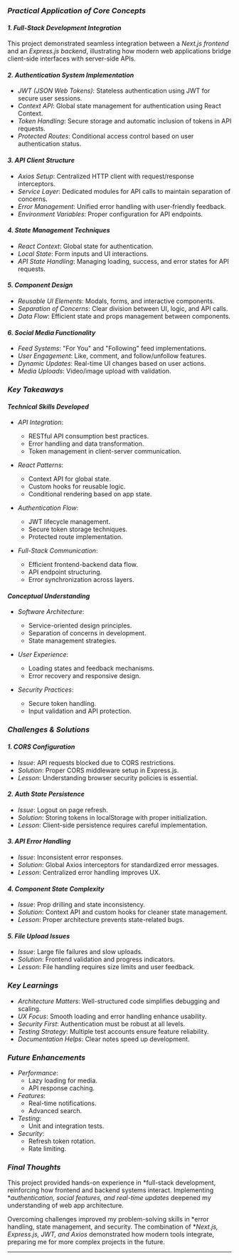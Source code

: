 ### *Practical Application of Core Concepts*  

#### *1. Full-Stack Development Integration*  
This project demonstrated seamless integration between a *Next.js frontend* and an *Express.js backend*, illustrating how modern web applications bridge client-side interfaces with server-side APIs.  

#### *2. Authentication System Implementation*  
- *JWT (JSON Web Tokens)*: Stateless authentication using JWT for secure user sessions.  
- *Context API*: Global state management for authentication using React Context.  
- *Token Handling*: Secure storage and automatic inclusion of tokens in API requests.  
- *Protected Routes*: Conditional access control based on user authentication status.  

#### *3. API Client Structure*  
- *Axios Setup*: Centralized HTTP client with request/response interceptors.  
- *Service Layer*: Dedicated modules for API calls to maintain separation of concerns.  
- *Error Management*: Unified error handling with user-friendly feedback.  
- *Environment Variables*: Proper configuration for API endpoints.  

#### *4. State Management Techniques*  
- *React Context*: Global state for authentication.  
- *Local State*: Form inputs and UI interactions.  
- *API State Handling*: Managing loading, success, and error states for API requests.  

#### *5. Component Design*  
- *Reusable UI Elements*: Modals, forms, and interactive components.  
- *Separation of Concerns*: Clear division between UI, logic, and API calls.  
- *Data Flow*: Efficient state and props management between components.  

#### *6. Social Media Functionality*  
- *Feed Systems*: "For You" and "Following" feed implementations.  
- *User Engagement*: Like, comment, and follow/unfollow features.  
- *Dynamic Updates*: Real-time UI changes based on user actions.  
- *Media Uploads*: Video/image upload with validation.  

### *Key Takeaways*  

#### *Technical Skills Developed*  
- *API Integration*:  
  - RESTful API consumption best practices.  
  - Error handling and data transformation.  
  - Token management in client-server communication.  

- *React Patterns*:  
  - Context API for global state.  
  - Custom hooks for reusable logic.  
  - Conditional rendering based on app state.  

- *Authentication Flow*:  
  - JWT lifecycle management.  
  - Secure token storage techniques.  
  - Protected route implementation.  

- *Full-Stack Communication*:  
  - Efficient frontend-backend data flow.  
  - API endpoint structuring.  
  - Error synchronization across layers.  

#### *Conceptual Understanding*  
- *Software Architecture*:  
  - Service-oriented design principles.  
  - Separation of concerns in development.  
  - State management strategies.  

- *User Experience*:  
  - Loading states and feedback mechanisms.  
  - Error recovery and responsive design.  

- *Security Practices*:  
  - Secure token handling.  
  - Input validation and API protection.  

### *Challenges & Solutions*  

#### *1. CORS Configuration*  
- *Issue*: API requests blocked due to CORS restrictions.  
- *Solution*: Proper CORS middleware setup in Express.js.  
- *Lesson*: Understanding browser security policies is essential.  

#### *2. Auth State Persistence*  
- *Issue*: Logout on page refresh.  
- *Solution*: Storing tokens in localStorage with proper initialization.  
- *Lesson*: Client-side persistence requires careful implementation.  

#### *3. API Error Handling*  
- *Issue*: Inconsistent error responses.  
- *Solution*: Global Axios interceptors for standardized error messages.  
- *Lesson*: Centralized error handling improves UX.  

#### *4. Component State Complexity*  
- *Issue*: Prop drilling and state inconsistency.  
- *Solution*: Context API and custom hooks for cleaner state management.  
- *Lesson*: Proper architecture prevents state-related bugs.  

#### *5. File Upload Issues*  
- *Issue*: Large file failures and slow uploads.  
- *Solution*: Frontend validation and progress indicators.  
- *Lesson*: File handling requires size limits and user feedback.  

### *Key Learnings*  
- *Architecture Matters*: Well-structured code simplifies debugging and scaling.  
- *UX Focus*: Smooth loading and error handling enhance usability.  
- *Security First*: Authentication must be robust at all levels.  
- *Testing Strategy*: Multiple test accounts ensure feature reliability.  
- *Documentation Helps*: Clear notes speed up development.  

### *Future Enhancements*  
- *Performance*:  
  - Lazy loading for media.  
  - API response caching.  
- *Features*:  
  - Real-time notifications.  
  - Advanced search.  
- *Testing*:  
  - Unit and integration tests.  
- *Security*:  
  - Refresh token rotation.  
  - Rate limiting.  

### *Final Thoughts*  
This project provided hands-on experience in *full-stack development, reinforcing how frontend and backend systems interact. Implementing **authentication, social features, and real-time updates* deepened my understanding of web app architecture.  

Overcoming challenges improved my problem-solving skills in *error handling, state management, and security. The combination of **Next.js, Express.js, JWT, and Axios* demonstrated how modern tools integrate, preparing me for more complex projects in the future.  

---